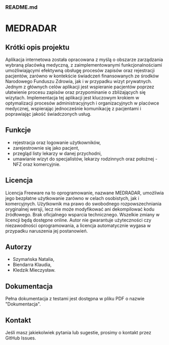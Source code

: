 ### README.md
# MEDRADAR

## Krótki opis projektu
Aplikacja internetowa została opracowana z myślą o obszarze zarządzania wybraną placówką medyczną, z zaimplementowanymi funkcjonalnościami umożliwiającymi efektywną obsługę procesów zapisów oraz rejestracji pacjentów, zarówno w kontekście świadczeń finansowanych ze środków Narodowego Funduszu Zdrowia, jak i w przypadku wizyt prywatnych. Jednym z głównych celów aplikacji jest wspieranie pacjentów poprzez ułatwienie procesu zapisów oraz przypominanie o zbliżających się wizytach. Implementacja tej aplikacji jest kluczowym krokiem w optymalizacji procesów administracyjnych i organizacyjnych w placówce medycznej, wspierając jednocześnie komunikację z pacjentami i poprawiając jakość świadczonych usług.

## Funkcje
- rejestracja oraz logowanie użytkowników,
- zarejestrownie się jako pacjent,
- przegląd listy lekarzy w danej przychodni,
- umawianie wizyt do specjalistów, lekarzy rodzinnych oraz położnej - NFZ oraz komercyjnie.

## Licencja
Licencja Freeware na to oprogramowanie, nazwane MEDRADAR, umożliwia jego bezpłatne użytkowanie zarówno w celach osobistych, jak i komercyjnych. Użytkownik ma prawo do swobodnego rozpowszechniania oryginalnej wersji, lecz nie może modyfikować ani dekompilować kodu źródłowego. Brak oficjalnego wsparcia technicznego. Wszelkie zmiany w licencji będą dostępne online. Autor nie gwarantuje użyteczności czy niezawodności oprogramowania, a licencja automatycznie wygasa w przypadku naruszenia jej postanowień.

## Autorzy
- Szymańska Natalia,
- Biendarra Klaudia,
- Kledzik Mieczysław.

## Dokumentacja
Pełna dokumentacja z testami jest dostępna w pliku PDF o nazwie "Dokumentacja".  

## Kontakt
Jeśli masz jakiekolwiek pytania lub sugestie, prosimy o kontakt przez GitHub Issues.

